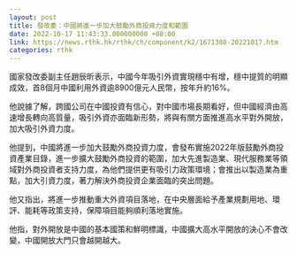 ```yaml
---
layout: post
title: 發改委：中國將進一步加大鼓勵外商投資力度和範圍
date: 2022-10-17 11:43:33.000000000 +08:00
link: https://news.rthk.hk/rthk/ch/component/k2/1671308-20221017.htm
categories: rthk
---
```


國家發改委副主任趙辰昕表示，中國今年吸引外資實現穩中有增，穩中提質的明顯成效，首8個月中國利用外資逾8900億元人民幣，按年升約16%。

他說據了解，跨國公司在中國投資有信心，對中國市場長期看好，但中國經濟由高速增長轉向高質量，吸引外資亦面臨新形勢，將與有關方面推進高水平對外開放，加大吸引外資力度。

他提到，中國將進一步加大鼓勵外商投資力度，會發布實施2022年版鼓勵外商投資產業目錄，進一步擴大鼓勵外商投資的範圍，加大先進製造業、現代服務業等領域對外商投資者支持力度，為他們提供更有吸引力政策環境；會推出以製造業為重點，加大引資力度，著力解決外商投資企業面臨的突出問題。

他又指出，將進一步推動重大外資項目落地，在中央層面給予產業規劃用地、環評、能耗等政策支持，保障項目能夠順利落地實施。

他指，對外開放是中國的基本國策和鮮明標識，中國擴大高水平開放的決心不會改變，中國開放大門只會越開越大。
